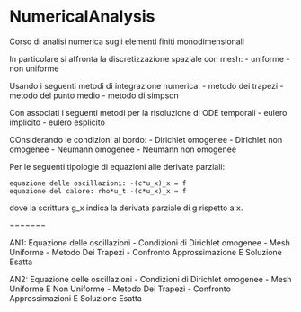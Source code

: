 # NumericalAnalysis

Corso di analisi numerica sugli elementi finiti monodimensionali

In particolare si affronta la discretizzazione spaziale con mesh:
	- uniforme
	- non uniforme
	
Usando i seguenti metodi di integrazione numerica:
	- metodo dei trapezi
	- metodo del punto medio
	- metodo di simpson
	
Con associati i seguenti metodi per la risoluzione di ODE temporali
	- eulero implicito
	- eulero esplicito
	
COnsiderando le condizioni al bordo:
	- Dirichlet omogenee
	- Dirichlet non omogenee
	- Neumann omogenee
	- Neumann non omogenee
	
Per le seguenti tipologie di equazioni alle derivate parziali:

	equazione delle oscillazioni: -(c*u_x)_x = f
	equazione del calore: rho*u_t -(c*u_x)_x = f
	
dove la scrittura g_x indica la derivata parziale di g rispetto a x.


=======

AN1: Equazione delle oscillazioni
        - Condizioni di Dirichlet omogenee
        - Mesh Uniforme
        - Metodo Dei Trapezi
        - Confronto Approssimazione E Soluzione Esatta
        
        
AN2: Equazione delle oscillazioni
        - Condizioni di Dirichlet omogenee
        - Mesh Uniforme E Non Uniforme
        - Metodo Dei Trapezi
        - Confronto Approssimazioni E Soluzione Esatta
